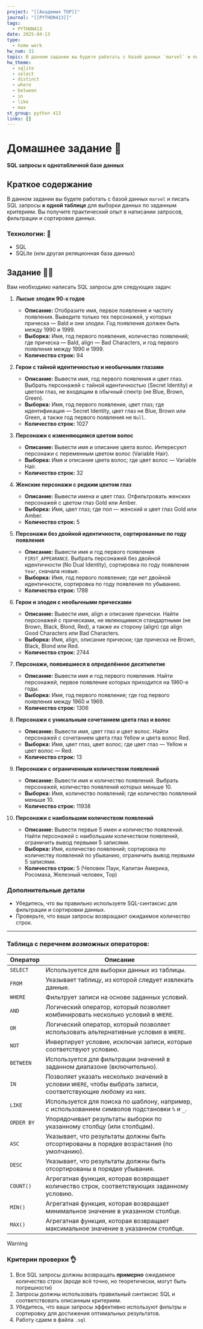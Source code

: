 ```yaml
---
project: "[[Академия TOP]]"
journal: "[[PYTHON413]]"
tags:
  - PYTHON413
date: 2025-04-13
type:
  - home work
hw_num: 31
topic: В данном задании вы будете работать с базой данных `marvel` и писать SQL запросы к одной таблице для выборки данных по заданным критериям. Вы получите практический опыт в написании запросов, фильтрации и сортировке данных.
hw_theme:
  - sqlite
  - select
  - distinct
  - where
  - between
  - in
  - like
  - max
st_group: python 413
links: []
---
```

# Домашнее задание 📃
**SQL запросы к однотабличной базе данных**

## Краткое содержание 
В данном задании вы будете работать с базой данных `marvel` и писать SQL запросы **к одной таблице** для выборки данных по заданным критериям. Вы получите практический опыт в написании запросов, фильтрации и сортировке данных.

### Технологии: 🦾
- SQL
- SQLite (или другая реляционная база данных)

## Задание 👷‍♂️

Вам необходимо написать SQL запросы для следующих задач:

1. **Лысые злодеи 90-х годов**
   - **Описание:** Отобразите имя, первое появление и частоту появления. Выведите только тех персонажей, у которых прическа — Bald и они злодеи. Год появления должен быть между 1990 и 1999.
   - **Выборка:** Имя, год первого появления, количество появлений; где прическа — Bald, align — Bad Characters, и год первого появления между 1990 и 1999. 
   - **Количество строк:** 94

2. **Герои с тайной идентичностью и необычными глазами**
   - **Описание:** Вывести имя, год первого появления и цвет глаз. Выбрать персонажей с тайной идентичностью (Secret Identity) и цветом глаз, не входящим в обычный спектр (не Blue, Brown, Green).
   - **Выборка:** Имя, год первого появления, цвет глаз; где идентификация — Secret Identity, цвет глаз не Blue, Brown или Green, а также год первого появления не `Null`.
   - **Количество строк:** 1027

3. **Персонажи с изменяющимся цветом волос**
   - **Описание:** Вывести имя и описание цвета волос. Интересуют персонажи с переменным цветом волос (Variable Hair).
   - **Выборка:** Имя и описание цвета волос; где цвет волос — Variable Hair.
   - **Количество строк:** 32

4. **Женские персонажи с редким цветом глаз**
   - **Описание:** Вывести имена и цвет глаз. Отфильтровать женских персонажей с цветом глаз Gold или Amber.
   - **Выборка:** Имя, цвет глаз; где пол — женский и цвет глаз Gold или Amber.
   - **Количество строк:** 5

5. **Персонажи без двойной идентичности, сортированные по году появления**
   - **Описание:** Вывести имя и год первого появления `FIRST_APPEARANCE`. Выбрать персонажей без двойной идентичности (No Dual Identity), сортировка по году появления `Year`, сначала новые.
   - **Выборка:** Имя, год первого появления; где нет двойной идентичности, сортировка по году появления по убыванию.
   - **Количество строк:** 1788

6. **Герои и злодеи с необычными прическами**
   - **Описание:** Вывести имя, align и описание прически. Найти персонажей с прическами, не являющимися стандартными (не Brown, Black, Blond, Red), а также их сторону (align) где align Good Characters или Bad Characters.
   - **Выборка:** Имя, align, описание прически; где прическа не Brown, Black, Blond или Red.
   - **Количество строк:** 2744

7. **Персонажи, появившиеся в определённое десятилетие**
   - **Описание:** Вывести имя и год первого появления. Найти персонажей, первое появление которых приходится на 1960-е годы.
   - **Выборка:** Имя, год первого появления; где год первого появления между 1960 и 1969.
   - **Количество строк:** 1306

8. **Персонажи с уникальным сочетанием цвета глаз и волос**
   - **Описание:** Вывести имя, цвет глаз и цвет волос. Найти персонажей с сочетанием цвета глаз Yellow и цвета волос Red.
   - **Выборка:** Имя, цвет глаз, цвет волос; где цвет глаз — Yellow и цвет волос — Red.
   - **Количество строк:** 13

9. **Персонажи с ограниченным количеством появлений**
   - **Описание:** Вывести имя и количество появлений. Выбрать персонажей, количество появлений которых меньше 10.
   - **Выборка:** Имя, количество появлений; где количество появлений меньше 10.
   - **Количество строк:** 11938

10. **Персонажи с наибольшим количеством появлений**
    - **Описание:** Вывести первые 5 имен и количество появлений. Найти персонажей с наибольшим количеством появлений, ограничить вывод первыми 5 записями.
    - **Выборка:** Имя, количество появлений; сортировка по количеству появлений по убыванию, ограничить вывод первыми 5 записями.
    - **Количество строк:** 5 (Человек Паук, Капитан Америка, Росомаха, Железный человек, Тор)

### Дополнительные детали
- Убедитесь, что вы правильно используете SQL-синтаксис для фильтрации и сортировки данных.
- Проверьте, что ваши запросы возвращают ожидаемое количество строк.
******
### Таблица с перечнем *возможных* операторов:

| Оператор   | Описание                                                                                                     |
| ---------- | ------------------------------------------------------------------------------------------------------------ |
| `SELECT`   | Используется для выборки данных из таблицы.                                                                  |
| `FROM`     | Указывает таблицу, из которой следует извлекать данные.                                                      |
| `WHERE`    | Фильтрует записи на основе заданных условий.                                                                 |
| `AND`      | Логический оператор, который позволяет комбинировать несколько условий в `WHERE`.                            |
| `OR`       | Логический оператор, который позволяет использовать альтернативные условия в `WHERE`.                        |
| `NOT`      | Инвертирует условие, исключая записи, которые соответствуют условию.                                         |
| `BETWEEN`  | Используется для фильтрации значений в заданном диапазоне (включительно).                                    |
| `IN`       | Позволяет указать несколько значений в условии `WHERE`, чтобы выбрать записи, соответствующие любому из них. |
| `LIKE`     | Используется для поиска по шаблону, например, с использованием символов подстановки `%` и `_`.               |
| `ORDER BY` | Упорядочивает результаты выборки по указанному столбцу (или столбцам).                                       |
| `ASC`      | Указывает, что результаты должны быть отсортированы в порядке возрастания (по умолчанию).                    |
| `DESC`     | Указывает, что результаты должны быть отсортированы в порядке убывания.                                      |
| `COUNT()`  | Агрегатная функция, которая возвращает количество строк, соответствующих заданному условию.                  |
| `MIN()`    | Агрегатная функция, которая возвращает минимальное значение в указанном столбце.                             |
| `MAX()`    | Агрегатная функция, которая возвращает максимальное значение в указанном столбце.                            |


>[!warning]
>### Критерии проверки 👌
>1. Все SQL запросы должны возвращать ***примерно*** ожидаемое количество строк (вроде всё точно, но теоретически, могут быть погрешности)
>2. Запросы должны использовать правильный синтаксис SQL и соответствовать описанным критериям.
>3. Убедитесь, что ваши запросы эффективно используют фильтры и сортировку для достижения оптимальных результатов.
>4. Работу сдаем в файла `.sql`

